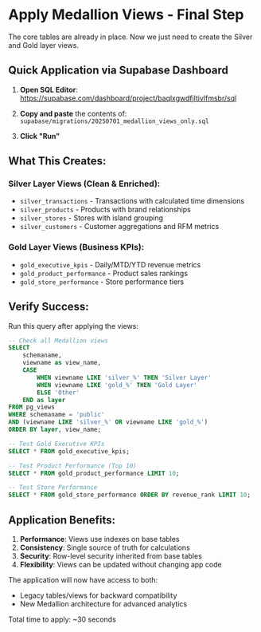 # Apply Medallion Views - Final Step

The core tables are already in place. Now we just need to create the Silver and Gold layer views.

## Quick Application via Supabase Dashboard

1. **Open SQL Editor**: 
   https://supabase.com/dashboard/project/baqlxgwdfjltivlfmsbr/sql

2. **Copy and paste** the contents of:
   `supabase/migrations/20250701_medallion_views_only.sql`

3. **Click "Run"**

## What This Creates:

### Silver Layer Views (Clean & Enriched):
- `silver_transactions` - Transactions with calculated time dimensions
- `silver_products` - Products with brand relationships
- `silver_stores` - Stores with island grouping
- `silver_customers` - Customer aggregations and RFM metrics

### Gold Layer Views (Business KPIs):
- `gold_executive_kpis` - Daily/MTD/YTD revenue metrics
- `gold_product_performance` - Product sales rankings
- `gold_store_performance` - Store performance tiers

## Verify Success:

Run this query after applying the views:

```sql
-- Check all Medallion views
SELECT 
    schemaname,
    viewname as view_name,
    CASE 
        WHEN viewname LIKE 'silver_%' THEN 'Silver Layer'
        WHEN viewname LIKE 'gold_%' THEN 'Gold Layer'
        ELSE 'Other'
    END as layer
FROM pg_views
WHERE schemaname = 'public' 
AND (viewname LIKE 'silver_%' OR viewname LIKE 'gold_%')
ORDER BY layer, view_name;

-- Test Gold Executive KPIs
SELECT * FROM gold_executive_kpis;

-- Test Product Performance (Top 10)
SELECT * FROM gold_product_performance LIMIT 10;

-- Test Store Performance
SELECT * FROM gold_store_performance ORDER BY revenue_rank LIMIT 10;
```

## Application Benefits:

1. **Performance**: Views use indexes on base tables
2. **Consistency**: Single source of truth for calculations
3. **Security**: Row-level security inherited from base tables
4. **Flexibility**: Views can be updated without changing app code

The application will now have access to both:
- Legacy tables/views for backward compatibility
- New Medallion architecture for advanced analytics

Total time to apply: ~30 seconds